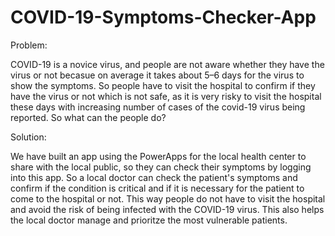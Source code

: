 # COVID-19-Symptoms-Checker-App

Problem: 

COVID-19 is a novice virus, and people are not aware whether they have the virus or not becasue on average it takes about 5–6 days for the virus to show the symptoms. So people have to visit the hospital to confirm if they have the virus or not which is not safe, as it is very risky to visit the hospital these days with increasing number of cases of the covid-19 virus being reported. So what can the people do? 

Solution: 

We have built an app using the PowerApps for the local health center to share with the local public, so they can check their symptoms by logging into this app. So a local doctor can check the patient's symptoms and confirm if the condition is critical and if it is necessary for the patient to come to the hospital or not. This way people do not have to visit the hospital and avoid the risk of being infected with the COVID-19 virus. This also helps the local doctor manage and prioritze the most vulnerable patients.
